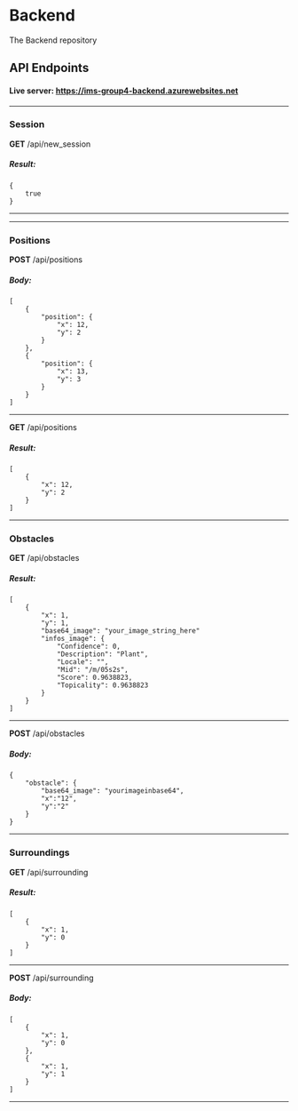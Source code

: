 # Backend
The Backend repository

## API Endpoints
#### Live server: https://ims-group4-backend.azurewebsites.net

-------------
### **Session**

**GET** /api/new_session
##### Result:
```
{
    true
}
```

-------------

-------------
### **Positions**

**POST** /api/positions
##### Body:
```
[
    {
        "position": {
            "x": 12,
            "y": 2
        }
    },
    {
        "position": {
            "x": 13,
            "y": 3
        }
    }
]
```
-------------

**GET** /api/positions
##### Result:
```
[
    {
        "x": 12,
        "y": 2
    }
]
```
-------------

### **Obstacles**

**GET** /api/obstacles
##### Result:
```
[
    {
        "x": 1,
        "y": 1,
        "base64_image": "your_image_string_here"
        "infos_image": {
            "Confidence": 0,
            "Description": "Plant",
            "Locale": "",
            "Mid": "/m/05s2s",
            "Score": 0.9638823,
            "Topicality": 0.9638823
        }
    }
]
```
-------------

**POST** /api/obstacles
##### Body:
```
{
    "obstacle": {
        "base64_image": "yourimageinbase64",
        "x":"12",
        "y":"2"
    }
}
```
-------------

### **Surroundings**

**GET** /api/surrounding
##### Result:
```
[
    {
        "x": 1,
        "y": 0
    }
]
```
-------------

**POST** /api/surrounding
##### Body:
```
[
    {
        "x": 1,
        "y": 0
    },
    {
        "x": 1,
        "y": 1
    }
]
```
-------------

